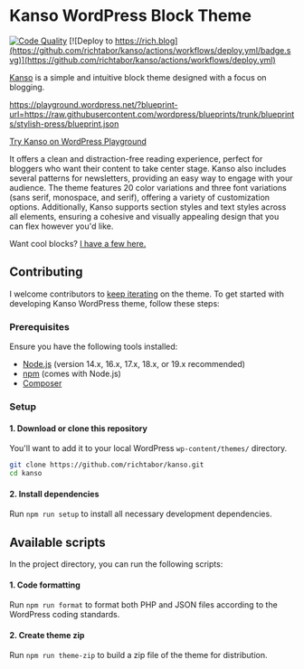 # Kanso WordPress Block Theme

[![Code Quality](https://github.com/richtabor/kanso/actions/workflows/check-formatting.yml/badge.svg)](https://github.com/richtabor/kanso/actions/workflows/check-formatting.yml) [![Deploy to https://rich.blog](https://github.com/richtabor/kanso/actions/workflows/deploy.yml/badge.svg)](https://github.com/richtabor/kanso/actions/workflows/deploy.yml)

<a href="https://rich.blog/kanso">Kanso</a> is a simple and intuitive block theme designed with a focus on blogging. 

https://playground.wordpress.net/?blueprint-url=https://raw.githubusercontent.com/wordpress/blueprints/trunk/blueprints/stylish-press/blueprint.json

[Try Kanso on WordPress Playground](https://playground.wordpress.net/?blueprint-url=https://raw.githubusercontent.com/richtabor/kanso/main/blueprint.json)

It offers a clean and distraction-free reading experience, perfect for bloggers who want their content to take center stage. Kanso also includes several patterns for newsletters, providing an easy way to engage with your audience. The theme features 20 color variations and three font variations (sans serif, monospace, and serif), offering a variety of customization options. Additionally, Kanso supports section styles and text styles across all elements, ensuring a cohesive and visually appealing design that you can flex however you'd like.

Want cool blocks? [I have a few here.](https://github.com/richtabor/blocks) 

## Contributing

I welcome contributors to [keep iterating](https://rich.blog/iteration/) on the theme. To get started with developing Kanso WordPress theme, follow these steps:

### Prerequisites

Ensure you have the following tools installed:

- [Node.js](https://nodejs.org/) (version 14.x, 16.x, 17.x, 18.x, or 19.x recommended)
- [npm](https://www.npmjs.com/) (comes with Node.js)
- [Composer](https://getcomposer.org/)

### Setup

#### 1. Download or clone this repository
You'll want to add it to your local WordPress `wp-content/themes/` directory.

```sh
git clone https://github.com/richtabor/kanso.git
cd kanso
```

#### 2. Install dependencies
Run `npm run setup` to install all necessary development dependencies.


## Available scripts

In the project directory, you can run the following scripts:

#### 1. Code formatting
Run `npm run format` to format both PHP and JSON files according to the WordPress coding standards.

#### 2. Create theme zip
Run `npm run theme-zip` to build a zip file of the theme for distribution. 
